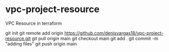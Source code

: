 # vpc-project-resource
VPC Resource in terraform


git init
git remote add origin https://github.com/denisvargas18/vpc-project-resource.git
git pull origin main
git checkout main
git add .
git commit -m "adding files"
git push origin main